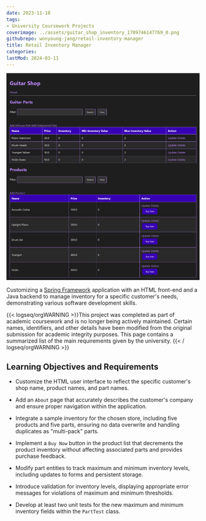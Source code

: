 ```yaml
---
date: 2023-11-18
tags:
- University Coursework Projects
coverimage: ../assets/guitar_shop_inventory_1709746147769_0.png
githubrepo: wonyoung-jang/retail-inventory-manager
title: Retail Inventory Manager
categories:
lastMod: 2024-03-11
---
```

![guitar_shop_inventory.png](/assets/guitar_shop_inventory_1709746147769_0.png)

Customizing a [Spring Framework](https://spring.io/projects/spring-framework) application with an HTML front-end and a Java backend to manage inventory for a specific customer's needs, demonstrating various software development skills.

{{< logseq/orgWARNING >}}This project was completed as part of academic coursework and is no longer being actively maintained. Certain names, identifiers, and other details have been modified from the original submission for academic integrity purposes. This page contains a summarized list of the main requirements given by the university.
{{< / logseq/orgWARNING >}}

## Learning Objectives and Requirements

  + Customize the HTML user interface to reflect the specific customer's shop name, product names, and part names.

  + Add an `About` page that accurately describes the customer's company and ensure proper navigation within the application.

  + Integrate a sample inventory for the chosen store, including five products and five parts, ensuring no data overwrite and handling duplicates as "multi-pack" parts.

  + Implement a `Buy Now` button in the product list that decrements the product inventory without affecting associated parts and provides purchase feedback.

  + Modify part entities to track maximum and minimum inventory levels, including updates to forms and persistent storage.

  + Introduce validation for inventory levels, displaying appropriate error messages for violations of maximum and minimum thresholds.

  + Develop at least two unit tests for the new maximum and minimum inventory fields within the `PartTest` class.
